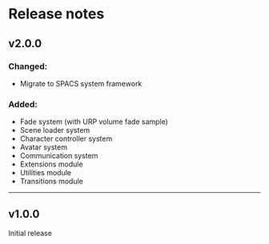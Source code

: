 # Release notes

## v2.0.0

### Changed:

- Migrate to SPACS system framework

### Added:

- Fade system (with URP volume fade sample)
- Scene loader system
- Character controller system
- Avatar system
- Communication system
- Extensions module
- Utilities module
- Transitions module

---

## v1.0.0

Initial release
